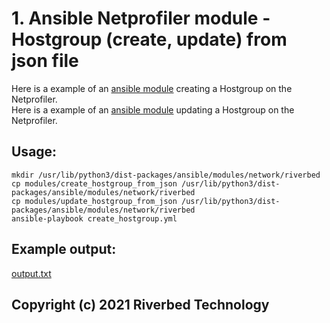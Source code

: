 # 1. Ansible Netprofiler module - Hostgroup (create, update) from json file

Here is a example of an [ansible module](modules/create_hostgroup_from_json) creating a Hostgroup on the Netprofiler.  
Here is a example of an [ansible module](modules/update_hostgroup_from_json) updating a Hostgroup on the Netprofiler.  

## Usage:

```shell
mkdir /usr/lib/python3/dist-packages/ansible/modules/network/riverbed
cp modules/create_hostgroup_from_json /usr/lib/python3/dist-packages/ansible/modules/network/riverbed
cp modules/update_hostgroup_from_json /usr/lib/python3/dist-packages/ansible/modules/network/riverbed
ansible-playbook create_hostgroup.yml
```

## Example output:

[output.txt](output_hostgroups.txt)


## Copyright (c) 2021 Riverbed Technology
